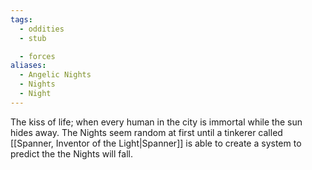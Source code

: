 ```yaml
---
tags:
  - oddities
  - stub

  - forces
aliases:
  - Angelic Nights
  - Nights
  - Night
---
```

The kiss of life; when every human in the city is immortal while the sun hides away. The Nights seem random at first until a tinkerer called [[Spanner, Inventor of the Light|Spanner]] is able to create a system to predict the the Nights will fall.